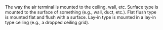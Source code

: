 ﻿The way the air terminal is mounted to the ceiling, wall, etc.
Surface type is mounted to the surface of something (e.g., wall, duct, etc.).
Flat flush type is mounted flat and flush with a surface.
Lay-in type is mounted in a lay-in type ceiling (e.g., a dropped ceiling grid).
